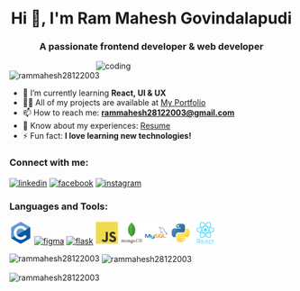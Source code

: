 <h1 align="center">Hi 👋, I'm Ram Mahesh Govindalapudi</h1>
<h3 align="center">A passionate frontend developer & web developer</h3>
<img align="right" alt="coding" width="350" src="https://camo.githubusercontent.com/857e23ea80cae30b28f1392e2b86d51dcd72e7463de72b362418bd6a90724d56/68747470733a2f2f6468626f73732e636f6d2f696d616765732f39353131362d636f6465722e676966">

<p align="left"> <img src="https://komarev.com/ghpvc/?username=rammahesh28122003&label=Profile%20views&color=0e75b6&style=flat" alt="rammahesh28122003" /> </p>

- 🌱 I’m currently learning **React, UI & UX**
- 👨‍💻 All of my projects are available at [My Portfolio](https://rammahesh28122003.github.io/RamMahesh-Portfolio/)
- 📫 How to reach me: **rammahesh28122003@gmail.com**
- 📄 Know about my experiences: [Resume](https://drive.google.com/file/d/1R75MPXEVqswPdUsp-yywMVWFB8mSF6-V/view?usp=sharing)
- ⚡ Fun fact: **I love learning new technologies!**

<h3 align="left">Connect with me:</h3>
<p align="left">
    <a href="https://linkedin.com/in/ram-mahesh" target="blank"><img align="center" src="https://raw.githubusercontent.com/rahuldkjain/github-profile-readme-generator/master/src/images/icons/Social/linked-in-alt.svg" alt="linkedin" height="30" width="40" /></a>
    <a href="https://fb.com/rammahesh.govindalapudi?mibextid=zbwkwl" target="blank"><img align="center" src="https://raw.githubusercontent.com/rahuldkjain/github-profile-readme-generator/master/src/images/icons/Social/facebook.svg" alt="facebook" height="30" width="40" /></a>
    <a href="https://instagram.com/invites/contact/?igsh=1q5nij4woh8d8&utm_content=i17o0vk" target="blank"><img align="center" src="https://raw.githubusercontent.com/rahuldkjain/github-profile-readme-generator/master/src/images/icons/Social/instagram.svg" alt="instagram" height="30" width="40" /></a>
</p>

<h3 align="left">Languages and Tools:</h3>
<p align="left">
    <a href="https://www.cprogramming.com/" target="_blank" rel="noreferrer"><img src="https://raw.githubusercontent.com/devicons/devicon/master/icons/c/c-original.svg" alt="c" width="40" height="40"/></a>
    <a href="https://www.figma.com/" target="_blank" rel="noreferrer"><img src="https://www.vectorlogo.zone/logos/figma/figma-icon.svg" alt="figma" width="40" height="40"/></a>
    <a href="https://flask.palletsprojects.com/" target="_blank" rel="noreferrer"><img src="https://www.vectorlogo.zone/logos/pocoo_flask/pocoo_flask-icon.svg" alt="flask" width="40" height="40"/></a>
    <a href="https://developer.mozilla.org/en-US/docs/Web/JavaScript" target="_blank" rel="noreferrer"><img src="https://raw.githubusercontent.com/devicons/devicon/master/icons/javascript/javascript-original.svg" alt="javascript" width="40" height="40"/></a>
    <a href="https://www.mongodb.com/" target="_blank" rel="noreferrer"><img src="https://raw.githubusercontent.com/devicons/devicon/master/icons/mongodb/mongodb-original-wordmark.svg" alt="mongodb" width="40" height="40"/></a>
    <a href="https://www.mysql.com/" target="_blank" rel="noreferrer"><img src="https://raw.githubusercontent.com/devicons/devicon/master/icons/mysql/mysql-original-wordmark.svg" alt="mysql" width="40" height="40"/></a>
    <a href="https://www.python.org" target="_blank" rel="noreferrer"><img src="https://raw.githubusercontent.com/devicons/devicon/master/icons/python/python-original.svg" alt="python" width="40" height="40"/></a>
    <a href="https://reactjs.org/" target="_blank" rel="noreferrer"><img src="https://raw.githubusercontent.com/devicons/devicon/master/icons/react/react-original-wordmark.svg" alt="react" width="40" height="40"/></a>
</p>

<p><img align="left" src="https://github-readme-stats.vercel.app/api/top-langs?username=rammahesh28122003&show_icons=true&locale=en&layout=compact" alt="rammahesh28122003" /></p>
<p>&nbsp;<img align="center" src="https://github-readme-stats.vercel.app/api?username=rammahesh28122003&show_icons=true&locale=en" alt="rammahesh28122003" /></p>
<p><img align="center" src="https://github-readme-streak-stats.herokuapp.com/?user=rammahesh28122003&" alt="rammahesh28122003" /></p>
